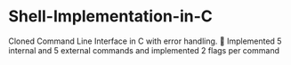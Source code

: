 # Shell-Implementation-in-C
Cloned Command Line Interface in C with error handling.  Implemented 5 internal and 5 external commands and implemented 2 flags per command
